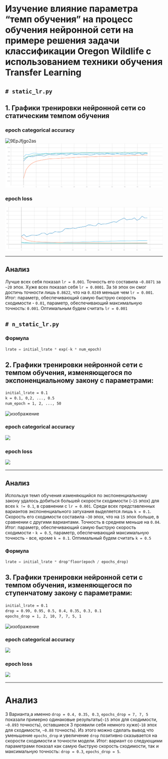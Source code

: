 # Изучение влияние параметра “темп обучения” на процесс обучения нейронной сети на примере решения задачи классификации Oregon Wildlife с использованием техники обучения Transfer Learning
## ```# static_lr.py```
## 1. Графики тренировки нейронной сети со статическим темпом обучения 

### epoch categorical accuracy
![9EpJfjgo2as](https://user-images.githubusercontent.com/61012068/111904289-302d6000-8a57-11eb-8238-659a7749af1a.jpg)
![](./graphic/static_categorical_accuracy.svg)
### epoch loss
![](./graphic/static_loss.svg)
***
## Анализ
Лучше всех себя показал ```lr = 0.001```. Точность его составила ```~0.8871``` за ```~20``` эпох. Хуже всех показал себя ```lr = 0.0001```. За ```50``` эпох он смог достичь точности лишь ```0.8622```, что на ```0.0249``` меньше чем ```lr = 0.001```. </br> Итог: параметр, обеспечивающий самую быструю скорость сходимости - ```0.01```, параметр, обеспечивающий максимальную точность: ```0.001```. Оптимальным будем считать ```lr = 0.001```
## ```# n_static_lr.py```

### Формула
```python
lrate = initial_lrate * exp(-k * num_epoch)
```
## 2. Графики тренировки нейронной сети с темпом обучения, изменяющегося по экспоненциальному закону с параметрами: </br>
```initial_lrate = 0.1``` </br> 
```k = 0.1, 0,2, ..., 0.5``` </br> 
```num_epoch = 1, 2, ..., 50``` </br> </br>
![изображение](https://user-images.githubusercontent.com/61012068/111904308-505d1f00-8a57-11eb-92b4-b09483f01d86.png)

### epoch categorical accuracy
![](./graphic/exp_categorical_accuracy.svg)
### epoch loss
![](./graphic/exp_loss.svg)
***
## Анализ
Используя темп обучения изменяющийся по экспоненциальному закону удалось добиться большей скорости сходимости (```~15``` эпох) для всех ```k != 0.1```, в сравнении с ```lr = 0.001```. Среди всех представленных вариантов экспоненциального затухания выделяется лишь ```k = 0.1```. Скорость его сходимости составила ```~30``` эпох, что на ```15``` эпох больше, в сравнении с другими вариантами. Точность в среднем меньше на ```0.04```. </br> Итог: параметр, обеспечивающий самую быструю скорость сходимости - ```k = 0.5```, параметр, обеспечивающий максимальную точность - все, кроме ```k = 0.1```. Оптимальный будем считать ```k = 0.5```
### Формула
```python
lrate = initial_lrate * drop^floor(epoch / epochs_drop) 
```
## 3. Графики тренировки нейронной сети с темпом обучения, изменяющегося по ступенчатому закону с параметрами: </br>
```initial_lrate = 0.1``` </br> 
```drop = 0.99, 0.95, 0.5, 0.4, 0.35, 0.3, 0.1``` </br> 
```epochs_drop = 1, 2, 10, 7, 7, 5, 1``` </br> </br> 
![изображение](https://user-images.githubusercontent.com/61012068/111904315-59e68700-8a57-11eb-9088-8b8d958053a3.png)

### epoch categorical accuracy
![](./graphic/step_categorical_accuracy.svg)
### epoch loss
![](./graphic/step_loss.svg)
***
# Анализ
3 Варианта,а именно ```drop = 0.4, 0.35, 0.3```, ```epochs_drop = 7, 7, 5``` показали примерно одинаковые результаты(```~15``` эпох для сходимости, ```~0.893``` точность), оставшиеся 3 проявили себя немного хуже(```~18``` эпох для сходимости, ```~0.88``` точность). Из этого можно сделать вывод что уменьшение ```epochs_drop``` и увеличение ```drop``` позитивно сказывается на скорости сходимости и точности модели. Итог: вариант со следующими параметрами показал как самую быструю скорость сходимости, так и максимальную точность: ```drop = 0.3```, ```epochs_drop = 5```.
